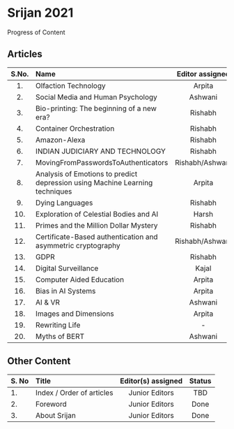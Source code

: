 # Srijan 2021
Progress of Content


## Articles

S.No.   |         Name            | Editor assigned   | Edited | Status/Comments   | Conclusion 
:------:|:----------------------- |:-----------------:|:------:|:-----------------:|:------------:
|1. | Olfaction Technology  | Arpita | Yes | Reviewed | Yes |
|2. | Social Media and Human Psychology | Ashwani | Yes  | Reviewed | Yes |
|3. | Bio-printing: The beginning of a new era? | Rishabh | Yes | Reviewed | Yes |
|4. | Container Orchestration | Rishabh | Yes | Not Reviewed | Yes |
|5. | Amazon-Alexa | Rishabh | Yes | Reviewed | Yes  |
|6. | INDIAN JUDICIARY AND TECHNOLOGY | Rishabh | Yes | Reviewed | Yes |
|7. | MovingFromPasswordsToAuthenticators | Rishabh/Ashwani | No | Not Reviewed |  |
|8. | Analysis of Emotions to predict depression using Machine Learning techniques | Arpita | No | Not Reviewed | No |
|9. | Dying Languages | Rishabh | Yes | Reviewed | Yes |
|10. | Exploration of Celestial Bodies and AI | Harsh | Yes | Reviewed | Yes |
|11. | Primes and the Million Dollar Mystery | Rishabh | Yes | Reviewed | Yes |
|12. | Certificate-Based authentication and asymmetric cryptography | Rishabh/Ashwani | No | Not Reviewed |  |
|13. | GDPR | Rishabh | Yes | Reviewed | Yes |
|14. | Digital Surveillance  | Kajal | Yes | Reviewed | Yes |
|15. | Computer Aided Education | Arpita | Yes | Reviewed | Yes|
|16. | Bias in AI Systems | Arpita | Yes | Reviewed | Yes |
|17. | AI & VR | Ashwani | Yes | Not Reviewed | |
|18. | Images and Dimensions | Arpita | No | Not Reviewed | No |
|19. | Rewriting Life | - | No | Not Reviewed | No |
|20. | Myths of BERT | Ashwani | Yes | Reviewed | Yes |


## Other Content
S. No	| Title	|Editor(s) assigned	|Status |
------|:------|:-----------------:|:------:
|1. | Index / Order of articles |	Junior Editors	| TBD |
|2. |	Foreword	| Junior Editors	| Done |
|3. |	About Srijan	| Junior Editors	| Done |
